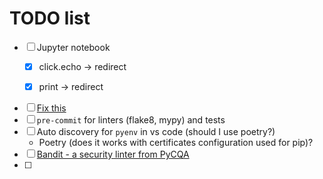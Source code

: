 # TODO list

- [ ] Jupyter notebook
  - [x] click.echo -> redirect
  - [x] print -> redirect


- [ ] [Fix this](https://stackoverflow.com/questions/66598254/mypy-doesnt-raise-type-mismatches-between-different-files)
- [ ] `pre-commit` for linters (flake8, mypy) and tests
- [ ] Auto discovery for `pyenv` in vs code (should I use poetry?)
    - Poetry (does it works with certificates configuration used for pip)?
- [ ] [Bandit - a security linter from PyCQA](https://pypi.org/project/bandit/)
- [ ]
